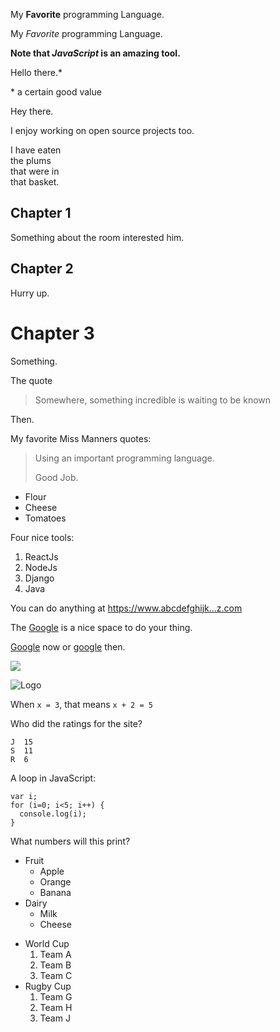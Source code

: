 <!-- For Emphasis -->
<!-- BOLD -->
My **Favorite** programming Language.
<!-- ITALICS -->
My _Favorite_ programming Language.
<!-- BOLD AND ITALICS -->
**Note that _JavaScript_ is an amazing tool.**
<!-- Change the last line so the * is visible -->
Hello there.*

\* a certain good value

<!-- For Paragraphs -->
<!-- Organizing into two paragraphs -->
Hey there. 

I enjoy working on open source projects too.

<!-- Separating into various paragraphs -->
I have eaten\
the plums\
that were in\
that basket.

<!-- For Headings -->
<!-- For Level 2 Heading -->
## Chapter 1
Something about the room interested him.
## Chapter 2
Hurry up.

<!-- For Level 1 Heading -->
# Chapter 3
Something.

<!-- For Blockquotes -->
<!-- Single Quote -->

The quote

> Somewhere, something incredible is waiting to be known

Then.
<!-- Format these sentences as one large blockquote: -->
My favorite Miss Manners quotes:

> Using an important programming language.
>
> Good Job.

<!-- For Lists -->
<!-- An unordered list: -->
- Flour
- Cheese
- Tomatoes

<!-- An ordered list: -->
Four nice tools:
1. ReactJs
2. NodeJs
3. Django
4. Java

<!-- For Links -->
<!-- Turn this URL into a link: -->
You can do anything at <https://www.abcdefghijk...z.com>

<!-- Link “GOOGLE” to http://www.google.com with an inline link: -->
The [Google](http://www.google.com) is a nice space to do your thing.

<!-- Link both of the words “Google” to the google entry at https://www.google.com with a reference style link: -->

[Google][1] now or [google][1] then.

[1]:https://www.google.com

<!-- For Images -->
<!-- Make this image appear – no need for alt text or title, leave those blank: -->
![](https://commonmark.org/help/images/favicon.png)

<!-- Add alt text of Logo and title of Creative Commons licensed to this image: -->
![Logo][1]

[1]: https://commonmark.org/help/images/favicon.png "Creative Commons licensed"

<!-- For Code -->
<!-- Format only the math in this sentence as inline code: -->

When `x = 3`, that means `x + 2 = 5`

<!-- Format the score table as an indented code block: -->
Who did the ratings for the site?

    J  15
    S  11
    R  6

<!-- Format this code using the code fence method: -->
A loop in JavaScript:
```
var i;
for (i=0; i<5; i++) {
  console.log(i);
}
```
What numbers will this print?

<!-- For Nested Lists -->
<!-- Convert the items under "Fruit" and "Dairy" into a sublist: -->
* Fruit
  * Apple
  * Orange
  * Banana
* Dairy
  * Milk
  * Cheese

<!-- Make the list into ordered sublists: -->
+ World Cup 
  1. Team A
  2. Team B
  3. Team C
+ Rugby Cup
  1. Team G
  2. Team H
  3. Team J














